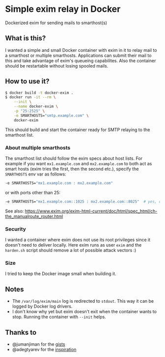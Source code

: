 # Simple exim relay in Docker
Dockerized exim for sending mails to smarthost(s)

## What is this?

I wanted a simple and small Docker container with exim in it to relay mail to a smarthost or multiple smarthosts.
Applications can submit their mail to this and take advantage of exim's queueing capabilites.
Also the container should be restartable without losing spooled mails.

## How to use it?

```bash
$ docker build -t docker-exim .
$ docker run -it --rm \
    --init \
    --name docker-exim \
    -p "25:2525" \
    -e SMARTHOSTS="smtp.example.com" \
    docker-exim
```
This should build and start the container ready for SMTP relaying to the smarthost list.

### About multiple smarthosts

The smarthost list should follow the exim specs about host lists.
For example if you want `mx1.example.com` and `mx2.example.com` to both act as smart hosts (exim tries the first, then the second etc.), specify the `SMARTHOSTS` env var as follows:

```bash
-e SMARTHOSTS="mx1.example.com : mx2.example.com"
```

or with ports other than 25:

```bash
-e SMARTHOSTS="mx1.example.com::1025 : mx2.example.com::8025"  # yes, double colon (::)
```

See also: https://www.exim.org/exim-html-current/doc/html/spec_html/ch-the_manualroute_router.html

### Security

I wanted a container where exim does not use its root privileges since it doesn't need to deliver locally. Here exim runs as user `exim` and the `harden.sh` script should remove a lot of possible attack vectors :)

### Size

I tried to keep the Docker image small when building it.

## Notes

* The `/var/log/exim/main` log is redirected to `stdout`. This way it can be logged by Docker log drivers.
* I don't know why yet but exim doesn't exit when the container wants to stop. Running the container with `--init` helps.

## Thanks to

* @jumanjiman for the [gists](https://gist.github.com/jumanjiman/da6935986c1d1d2a7451)
* @adegtyarev for the [inspiration](https://github.com/adegtyarev/docker-exim)
